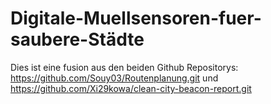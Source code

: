 # Digitale-Muellsensoren-fuer-saubere-Städte
Dies ist eine fusion aus den beiden Github Repositorys: https://github.com/Souy03/Routenplanung.git und https://github.com/Xi29kowa/clean-city-beacon-report.git
